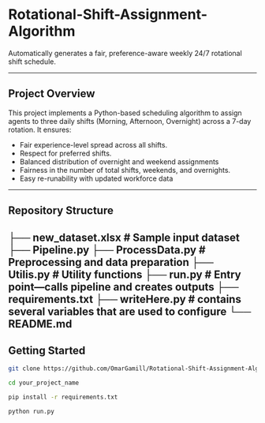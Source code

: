 # Rotational-Shift-Assignment-Algorithm
Automatically generates a fair, preference-aware weekly 24/7 rotational shift schedule.

---

##  Project Overview

This project implements a Python-based scheduling algorithm to assign agents to three daily shifts (Morning, Afternoon, Overnight) across a 7-day rotation. It ensures:
- Fair experience-level spread across all shifts.
- Respect for preferred shifts.
- Balanced distribution of overnight and weekend assignments
- Fairness in the number of total shifts, weekends, and overnights.
- Easy re-runability with updated workforce data

---

##  Repository Structure

├── new_dataset.xlsx # Sample input dataset
├── Pipeline.py 
├── ProcessData.py # Preprocessing and data preparation
├── Utilis.py # Utility functions
├── run.py # Entry point—calls pipeline and creates outputs
├── requirements.txt 
├── writeHere.py # contains several variables that are used to configure 
└── README.md 
---

##  Getting Started

```bash
git clone https://github.com/OmarGamill/Rotational-Shift-Assignment-Algorithm.git

cd your_project_name

pip install -r requirements.txt

python run.py

```
